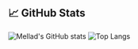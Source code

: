 ## 📈 GitHub Stats

![Mellad's GitHub stats](https://github-readme-stats.vercel.app/api?username=takebackreality&show_icons=true&theme=radical)
![Top Langs](https://github-readme-stats.vercel.app/api/top-langs/?username=takebackreality&layout=compact&theme=radical)
